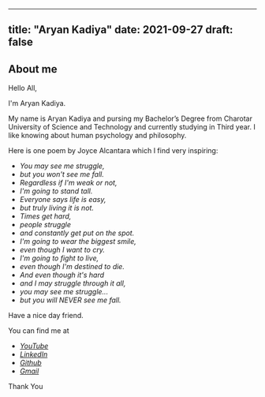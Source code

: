 
---
title: "Aryan Kadiya"
date: 2021-09-27
draft: false
---

## About me
Hello All,

I'm Aryan Kadiya.

My name is Aryan Kadiya and pursing my Bachelor’s Degree from Charotar University of Science and Technology and currently studying in Third year. I like knowing about human psychology and philosophy.


Here is one poem by Joyce Alcantara which I find very inspiring:


- *You may see me struggle,*
- *but you won't see me fall.*
- *Regardless if I'm weak or not,*
- *I'm going to stand tall.*
- *Everyone says life is easy,*
- *but truly living it is not.*
- *Times get hard,*
- *people struggle*
- *and constantly get put on the spot.*
- *I'm going to wear the biggest smile,*
- *even though I want to cry.*
- *I'm going to fight to live,*
- *even though I'm destined to die.*
- *And even though it's hard*
- *and I may struggle through it all,*
- *you may see me struggle...*
- *but you will NEVER see me fall.* 







Have a nice day friend.

You can find me at

 - [*YouTube*](https://www.youtube.com/channel/UCRbHthoCRIBP3xvHDyaOrmA?view_as=subscriber)
 - [*LinkedIn*](https://www.linkedin.com/in/aryan-kadiya-32b92018b/)
 - [*Github*](https://github.com/ak523)
 - [*Gmail*](mailto:aryankadiya@gmail.com)

Thank You
